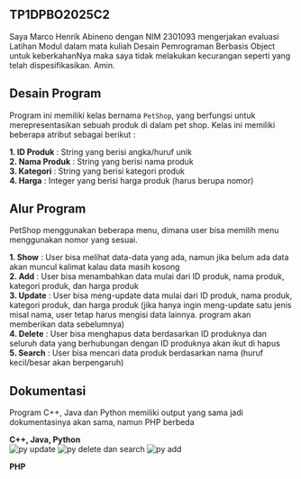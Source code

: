 ## TP1DPBO2025C2
Saya Marco Henrik Abineno dengan NIM 2301093 mengerjakan evaluasi Latihan Modul dalam mata kuliah Desain Pemrograman Berbasis Object untuk keberkahanNya maka saya tidak melakukan kecurangan seperti yang telah dispesifikasikan. Amin.

## Desain Program

Program ini memiliki kelas bernama `PetShop`, yang berfungsi untuk merepresentasikan sebuah produk di dalam pet shop. Kelas ini memiliki beberapa atribut sebagai berikut :  

**1. ID Produk**     : String yang berisi angka/huruf unik  
**2. Nama Produk**   : String yang berisi nama produk  
**3. Kategori**      : String yang berisi kategori produk  
**4. Harga**         : Integer yang berisi harga produk (harus berupa nomor)  

## Alur Program

PetShop menggunakan beberapa menu, dimana user bisa memilih menu menggunakan nomor yang sesuai.  

**1. Show**     : User bisa melihat data-data yang ada, namun jika belum ada data akan muncul kalimat kalau data masih kosong  
**2. Add**      : User bisa menambahkan data mulai dari ID produk, nama produk, kategori produk, dan harga produk  
**3. Update**   : User bisa meng-update data mulai dari ID produk, nama produk, kategori produk, dan harga produk (jika hanya ingin meng-update satu jenis misal nama, user tetap harus mengisi data lainnya. program akan memberikan data sebelumnya)  
**4. Delete**   : User bisa menghapus data berdasarkan ID produknya dan seluruh data yang berhubungan dengan ID produknya akan ikut di hapus  
**5. Search**   : User bisa mencari data produk berdasarkan nama (huruf kecil/besar akan berpengaruh)   

## Dokumentasi

Program C++, Java dan Python memiliki output yang sama jadi dokumentasinya akan sama, namun PHP berbeda  

**C++, Java, Python**  
![py update](https://github.com/user-attachments/assets/68a1b7a2-ea0e-4861-80cf-069cd6db82c0)
![py delete dan search](https://github.com/user-attachments/assets/482fa096-3dac-4d2b-bdef-6d8370e3223f)
![py add](https://github.com/user-attachments/assets/dc182a3b-e97b-4153-a86b-ee3e02c89210)  

**PHP**  
